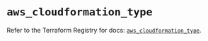 # `aws_cloudformation_type`

Refer to the Terraform Registry for docs: [`aws_cloudformation_type`](https://registry.terraform.io/providers/hashicorp/aws/5.34.0/docs/resources/cloudformation_type).
